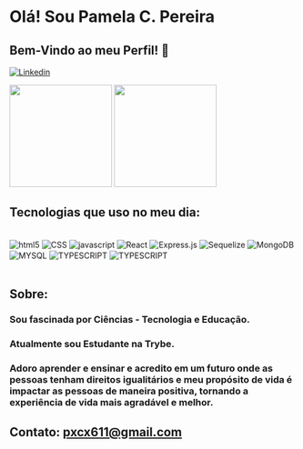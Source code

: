 # Olá! Sou Pamela C. Pereira  
## Bem-Vindo ao meu Perfil! 🤗


[![Linkedin](https://img.shields.io/badge/LinkedIn-0077B5?style=for-the-badge&logo=linkedin&logoColor=white)](https://www.linkedin.com/public-profile/settings?lipi=urn%3Ali%3Apage%3Ad_flagship3_profile_self_edit_contact-info%3BUrUnMG6RTS2KKpr2kKKpYw%3D%3D)

<div>
<img height="180em" src="https://github-readme-stats.vercel.app/api?username=Pamela-Cas&show_icons=true&theme=dracula"/>
<img height="180em" src="https://github-readme-stats.vercel.app/api/top-langs/?username=Pamela-Cas&layout=compact&langs_count=16&theme=dracula"/>
</div>


## Tecnologias que uso no meu dia:

<div style="display: inline_block"><br/>
<img align="center" alt="html5" src="https://img.shields.io/badge/HTML5-E34F26?style=for-the-badge&logo=html5&logoColor=white"/>
<img align="center" alt="CSS" src="https://img.shields.io/badge/CSS-239120?&style=for-the-badge&logo=css3&logoColor=white"/>
<img align="center" alt="javascript" src="https://img.shields.io/badge/JavaScript-F7DF1E?style=for-the-badge&logo=javascript&logoColor=black"/>
<img align="center" alt="React" src="https://img.shields.io/badge/React-20232A?style=for-the-badge&logo=react&logoColor=61DAFB"/>
<img align="center" alt="Express.js" src="https://img.shields.io/badge/Express.js-404D59?style=for-the-badge"/>
<img align="center" alt="Sequelize" src="https://img.shields.io/badge/sequelize-323330?style=for-the-badge&logo=sequelize&logoColor=blue"/>
<img align="center" alt="MongoDB" src="https://img.shields.io/badge/MongoDB-4EA94B?style=for-the-badge&logo=mongodb&logoColor=white"/>
<img align="center" alt="MYSQL" src="https://img.shields.io/badge/MySQL-00000F?style=for-the-badge&logo=mysql&logoColor=white"/>
<img align="center" alt="TYPESCRIPT" src="https://img.shields.io/badge/TypeScript-007ACC?style=for-the-badge&logo=typescript&logoColor=whitee"/>
<img align="center" alt="TYPESCRIPT" src="https://img.shields.io/badge/Node.js-43853D?style=for-the-badge&logo=node.js&logoColor=white"/>
</div><br/>

## Sobre:
### Sou fascinada por Ciências - Tecnologia e Educação.
### Atualmente sou Estudante na Trybe.
### Adoro aprender e ensinar e acredito em um futuro onde as pessoas tenham direitos igualitários e meu propósito de vida é impactar as pessoas de maneira positiva, tornando a experiência de vida mais agradável e melhor. 

## Contato: pxcx611@gmail.com
